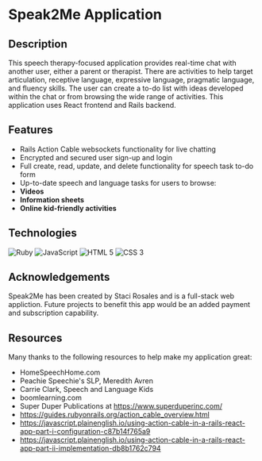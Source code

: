 # Speak2Me Application

## Description

This speech therapy-focused application provides real-time chat with another user, either a parent or therapist. There are activities to help target articulation, receptive language, expressive language, pragmatic language, and fluency skills.
The user can create a to-do list with ideas developed within the chat or from browsing the wide range of activities.
This application uses React frontend and Rails backend.

## Features
* Rails Action Cable websockets functionality for live chatting
* Encrypted and secured user sign-up and login
* Full create, read, update, and delete functionality for speech task to-do form
* Up-to-date speech and language tasks for users to browse:
* **Videos**
* **Information sheets**
* **Online kid-friendly activities**

## Technologies

![Ruby](https://img.shields.io/badge/Ruby-CC342D?style=for-the-badge&logo=ruby&logoColor=white)
![JavaScript](https://img.shields.io/badge/JavaScript-323330?style=for-the-badge&logo=javascript&logoColor=F7DF1E)
![HTML 5](https://img.shields.io/badge/HTML5-E34F26?style=for-the-badge&logo=html5&logoColor=white)
![CSS 3](https://img.shields.io/badge/CSS3-1572B6?style=for-the-badge&logo=css3&logoColor=white)

## Acknowledgements

Speak2Me has been created by Staci Rosales and is a full-stack web appliction. Future projects to benefit this app would be an added payment and subscription capability.

## Resources

Many thanks to the following resources to help make my application great:

+ HomeSpeechHome.com
+ Peachie Speechie's SLP, Meredith Avren
+ Carrie Clark, Speech and Language Kids
+ boomlearning.com
+ Super Duper Publications at https://www.superduperinc.com/
+ https://guides.rubyonrails.org/action_cable_overview.html
+ https://javascript.plainenglish.io/using-action-cable-in-a-rails-react-app-part-i-configuration-c87b14f765a9
+ https://javascript.plainenglish.io/using-action-cable-in-a-rails-react-app-part-ii-implementation-db8b1762c794
